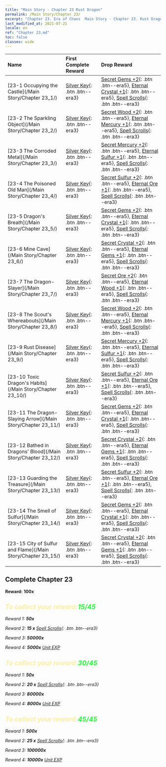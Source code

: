 ```yaml
---
title: "Main Story - Chapter 23 Rust Dragon"
permalink: /Main Story/Chapter 23/
excerpt: "Chapter 23. Era of Chaos  Main Story - Chapter 23. Rust Dragon"
last_modified_at: 2021-07-21
locale: en
ref: "Chapter 23.md"
toc: false
classes: wide
---
```


  | Name |  First Complete Reward | Drop Reward |
  |:------------|:------------|:------------| 
  | [23-1 Occupying the Castle](/Main Story/Chapter 23_1/) | [Silver Key](/Items/con_693/){: .btn .btn--era3} | [Secret Gems +2](/Items/mat_79/){: .btn .btn--era5}, [Eternal Crystal +1](/Items/mat_73/){: .btn .btn--era5}, [Spell Scrolls](/Items/con_694/){: .btn .btn--era3} |
  | [23-2 The Sparkling Object](/Main Story/Chapter 23_2/) | [Silver Key](/Items/con_693/){: .btn .btn--era3} | [Secret Wood +2](/Items/mat_76/){: .btn .btn--era5}, [Eternal Mercury +1](/Items/mat_70/){: .btn .btn--era5}, [Spell Scrolls](/Items/con_694/){: .btn .btn--era3} |
  | [23-3 The Corroded Metal](/Main Story/Chapter 23_3/) | [Silver Key](/Items/con_693/){: .btn .btn--era3} | [Secret Mercury +2](/Items/mat_77/){: .btn .btn--era5}, [Eternal Sulfur +1](/Items/mat_71/){: .btn .btn--era5}, [Spell Scrolls](/Items/con_694/){: .btn .btn--era3} |
  | [23-4 The Poisoned Old Man](/Main Story/Chapter 23_4/) | [Silver Key](/Items/con_693/){: .btn .btn--era3} | [Secret Sulfur +2](/Items/mat_78/){: .btn .btn--era5}, [Eternal Ore +1](/Items/mat_68/){: .btn .btn--era5}, [Spell Scrolls](/Items/con_694/){: .btn .btn--era3} |
  | [23-5 Dragon's Breath](/Main Story/Chapter 23_5/) | [Silver Key](/Items/con_693/){: .btn .btn--era3} | [Secret Gems +2](/Items/mat_79/){: .btn .btn--era5}, [Eternal Crystal +1](/Items/mat_73/){: .btn .btn--era5}, [Spell Scrolls](/Items/con_694/){: .btn .btn--era3} |
  | [23-6 Mine Cave](/Main Story/Chapter 23_6/) | [Silver Key](/Items/con_693/){: .btn .btn--era3} | [Secret Crystal +2](/Items/mat_80/){: .btn .btn--era5}, [Eternal Gems +1](/Items/mat_72/){: .btn .btn--era5}, [Spell Scrolls](/Items/con_694/){: .btn .btn--era3} |
  | [23-7 The Dragon-Slayer](/Main Story/Chapter 23_7/) | [Silver Key](/Items/con_693/){: .btn .btn--era3} | [Secret Ore +2](/Items/mat_75/){: .btn .btn--era5}, [Eternal Wood +1](/Items/mat_69/){: .btn .btn--era5}, [Spell Scrolls](/Items/con_694/){: .btn .btn--era3} |
  | [23-8 The Scout's Whereabouts](/Main Story/Chapter 23_8/) | [Silver Key](/Items/con_693/){: .btn .btn--era3} | [Secret Wood +2](/Items/mat_76/){: .btn .btn--era5}, [Eternal Mercury +1](/Items/mat_70/){: .btn .btn--era5}, [Spell Scrolls](/Items/con_694/){: .btn .btn--era3} |
  | [23-9 Rust Disease](/Main Story/Chapter 23_9/) | [Silver Key](/Items/con_693/){: .btn .btn--era3} | [Secret Mercury +2](/Items/mat_77/){: .btn .btn--era5}, [Eternal Sulfur +1](/Items/mat_71/){: .btn .btn--era5}, [Spell Scrolls](/Items/con_694/){: .btn .btn--era3} |
  | [23-10 Toxic Dragon's Habits](/Main Story/Chapter 23_10/) | [Silver Key](/Items/con_693/){: .btn .btn--era3} | [Secret Sulfur +2](/Items/mat_78/){: .btn .btn--era5}, [Eternal Ore +1](/Items/mat_68/){: .btn .btn--era5}, [Spell Scrolls](/Items/con_694/){: .btn .btn--era3} |
  | [23-11 The Dragon-Slaying Arrow](/Main Story/Chapter 23_11/) | [Silver Key](/Items/con_693/){: .btn .btn--era3} | [Secret Gems +2](/Items/mat_79/){: .btn .btn--era5}, [Eternal Crystal +1](/Items/mat_73/){: .btn .btn--era5}, [Spell Scrolls](/Items/con_694/){: .btn .btn--era3} |
  | [23-12 Bathed in Dragons' Blood](/Main Story/Chapter 23_12/) | [Silver Key](/Items/con_693/){: .btn .btn--era3} | [Secret Crystal +2](/Items/mat_80/){: .btn .btn--era5}, [Eternal Gems +1](/Items/mat_72/){: .btn .btn--era5}, [Spell Scrolls](/Items/con_694/){: .btn .btn--era3} |
  | [23-13 Guarding the Treasure](/Main Story/Chapter 23_13/) | [Silver Key](/Items/con_693/){: .btn .btn--era3} | [Secret Sulfur +2](/Items/mat_78/){: .btn .btn--era5}, [Eternal Ore +1](/Items/mat_68/){: .btn .btn--era5}, [Spell Scrolls](/Items/con_694/){: .btn .btn--era3} |
  | [23-14 The Smell of Sulfur](/Main Story/Chapter 23_14/) | [Silver Key](/Items/con_693/){: .btn .btn--era3} | [Secret Gems +2](/Items/mat_79/){: .btn .btn--era5}, [Eternal Crystal +1](/Items/mat_73/){: .btn .btn--era5}, [Spell Scrolls](/Items/con_694/){: .btn .btn--era3} |
  | [23-15 City of Sulfur and Flame](/Main Story/Chapter 23_15/) | [Silver Key](/Items/con_693/){: .btn .btn--era3} | [Secret Crystal +2](/Items/mat_80/){: .btn .btn--era5}, [Eternal Gems +1](/Items/mat_72/){: .btn .btn--era5}, [Spell Scrolls](/Items/con_694/){: .btn .btn--era3} |


## Complete Chapter 23

 **Reward:**  **100x** <i class="fas fa-gem"/>



## <span style="color: #ffeea0">To collect your reward:</span><span style="color: #27f73a">15/45</span>

 Reward 1:  **50x** <i class="fas fa-gem"/>

 Reward 2: **15 x** [Spell Scrolls](/Items/con_694/){: .btn .btn--era3}

 Reward 3:  **50000x** <i class="fas fa-coins"/>

 Reward 4:  **5000x** [Unit EXP](/Items/con_902/)



## <span style="color: #ffeea0">To collect your reward:</span><span style="color: #27f73a">30/45</span>

 Reward 1:  **50x** <i class="fas fa-gem"/>

 Reward 2: **20 x** [Spell Scrolls](/Items/con_694/){: .btn .btn--era3}

 Reward 3:  **80000x** <i class="fas fa-coins"/>

 Reward 4:  **8000x** [Unit EXP](/Items/con_902/)



## <span style="color: #ffeea0">To collect your reward:</span><span style="color: #27f73a">45/45</span>

 Reward 1:  **500x** <i class="fas fa-gem"/>

 Reward 2: **25 x** [Spell Scrolls](/Items/con_694/){: .btn .btn--era3}

 Reward 3:  **100000x** <i class="fas fa-coins"/>

 Reward 4:  **10000x** [Unit EXP](/Items/con_902/)

